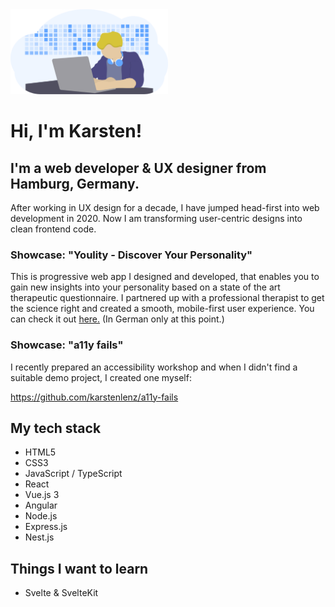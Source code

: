 <img  src="https://github.com/karstenlenz/karstenlenz/blob/master/gh_profile_illustration.png" alt="profile illustration"  width="50%" />



# Hi, I'm Karsten!

## I'm a web developer & UX designer from Hamburg, Germany.

After working in UX design for a decade, I have jumped head-first into web development in 2020. Now I am transforming user-centric designs into clean frontend code.

### Showcase: "Youlity - Discover Your Personality"
 
This is progressive web app I designed and developed, that enables you to gain new insights into your personality based on a state of the art therapeutic questionnaire. I partnered up with a professional therapist to get the science right and created a smooth, mobile-first user experience.
You can check it out [here.](https://github.com/karstenlenz/capstone-project)  (In German only at this point.)

### Showcase: "a11y fails"

I recently prepared an accessibility workshop and when I didn't find a suitable demo project, I created one myself:

https://github.com/karstenlenz/a11y-fails


## My tech stack

- HTML5
- CSS3
- JavaScript / TypeScript
- React
- Vue.js 3
- Angular
- Node.js
- Express.js
- Nest.js

## Things I want to learn
- Svelte & SvelteKit
